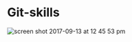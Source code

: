 # Git-skills
![screen shot 2017-09-13 at 12 45 53 pm](https://user-images.githubusercontent.com/27842944/29284013-b14da15c-80ee-11e7-8506-dc7059df9374.png)
